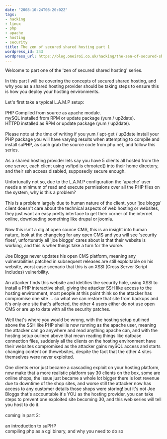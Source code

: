 ```yaml
---
date: "2008-10-24T08:20:02Z"
tags:
- hacking
- linux
- php
- apache
- hosting
- security
title: The zen of secured shared hosting part 1
wordpress_id: 243
wordpress_url: https://blog.oneiroi.co.uk/hacking/the-zen-of-secured-shared-hosting-part-1
---
```

Welcome to part one of the 'zen of secured shared hosting' series.<br /><br />In this part I will be covering the concepts of secured shared hosting, and why you as a shared hosting provider should be taking steps to ensure this is how you deploy your hosting environments.<br /><br />Let's first take a typical L.A.M.P setup:<br /><br />PHP Compiled from source as apache module.<br />mySQL installed from RPM or update package (yum / up2date).<br />HTTPD installed as RPM or update package (yum / up2date).<br /><br />Please note at the time of writing if you yum / apt-get / up2date install your PHP package you will have varying results when attempting to compile and install suPHP, as such grab the source code from php.net, and follow this series.<br /><br />As a shared hosting provider lets say you have 5 clients all hosted from the one server, each client using vsftpd is chrooted() into their home directory, and their ssh access disabled, supposedly secure enough.<br /><br />Unfortunatly not so, due to the L.A.M.P configuration the 'apache' user needs a minimum of read and execute permissions over all the PHP files on the system, why is this a problem?<br /><br />This is a problem largely due to human nature of the client, your 'joe bloggs' client doesn't care about the technical aspects of web hosting or websites, they just want an easy pretty interface to get their corner of the internet online, downloading something like drupal or joomla.<br /><br />Now this isn't a dig at open source CMS, this is an insight into human nature, look at the changelog for any open CMS and you will see 'security fixes', unfortunatly all 'joe bloggs' cares about is that their website is working, and this is wher things take a turn for the worse.<br /><br />Joe Bloggs never updates his open CMS platform, meaning any vulnerabilities patched in subsequent releases are still exploitable on his website, worst case scenario that this is an XSSI (Cross Server Script Includes) vulnerbility.<br /><br />An attacker finds this website and idetifies the security hole, using XSSI to install a PHP interactive shell, giving the attacker SSH like access to the hosting environment, most people at this point think so the attacker has compromise one site ... so what we can restore that site from backups and it's only one site that's affected, the other 4 users either do not use open CMS or are up to date with all the security patches.<br /><br />Well that's where you would be wrong, with the hosting setup outlined above the SSH like PHP shell is now running as the apache user, meaning the attacker can go anywhere and read anything apache can, and with the hosting setup oulined above that mean reading things like datbase connection files, suddenly all the clients on the hosting environment have their websites compromised as the attacker gains mySQL access and starts changing content on thewebsites, despite the fact that the other 4 sites themselves were never exploited.<br /><br />One clients error just became a cascading exploit on your hosting platform, now make that a more realistic platform say 30 clients on the box, some are online shops, the issue just became a whole lot bigger there is lost revenue due to downtime of the shop sites, and worse still the attacker now has access to any customer details those shops were storing! but it's not Joe Bloggs that's accountable it's YOU as the hosting provider, you can take steps to prevent one exploited site becoming 30, and this web series will tell you host to do it.<br /><br />coming in part 2:<br /><br />an introduction to suPHP<br />compiling php as a cgi binary, and why you need to do so<br /><br /><br /><br /><br />
